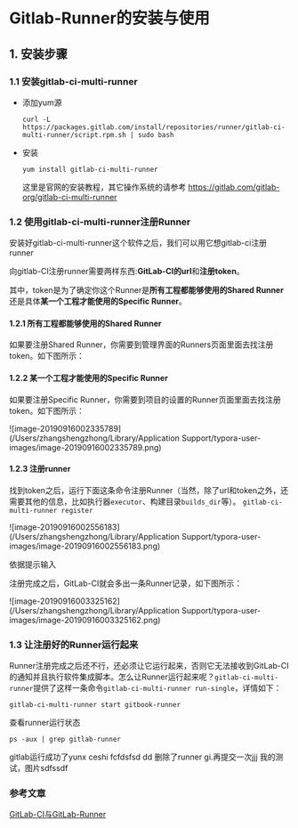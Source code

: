 # Gitlab-Runner的安装与使用

## 1. 安装步骤

### 1.1 安装gitlab-ci-multi-runner

- 添加yum源

  ```
  curl -L https://packages.gitlab.com/install/repositories/runner/gitlab-ci-multi-runner/script.rpm.sh | sudo bash
  ```

- 安装

  ```
  yum install gitlab-ci-multi-runner
  ```

  这里是官网的安装教程，其它操作系统的请参考
  <https://gitlab.com/gitlab-org/gitlab-ci-multi-runner>

### 1.2 使用gitlab-ci-multi-runner注册Runner

安装好gitlab-ci-multi-runner这个软件之后，我们可以用它想gitlab-ci注册runner

向gitlab-CI注册runner需要两样东西:**GitLab-CI的url**和**注册token**。

其中，token是为了确定你这个Runner是**所有工程都能够使用的Shared Runner**还是具体**某一个工程才能使用的Specific Runner**。

#### 1.2.1 所有工程都能够使用的Shared Runner

如果要注册Shared Runner，你需要到管理界面的Runners页面里面去找注册token。如下图所示：

#### 1.2.2 某一个工程才能使用的Specific Runner

如果要注册Specific Runner，你需要到项目的设置的Runner页面里面去找注册token。如下图所示：

![image-20190916002335789](/Users/zhangshengzhong/Library/Application Support/typora-user-images/image-20190916002335789.png)

#### 1.2.3 注册runner

找到token之后，运行下面这条命令注册Runner（当然，除了url和token之外，还需要其他的信息，比如执行器`executor`、构建目录`builds_dir`等）。
`gitlab-ci-multi-runner register`

![image-20190916002556183](/Users/zhangshengzhong/Library/Application Support/typora-user-images/image-20190916002556183.png)

依据提示输入

注册完成之后，GitLab-CI就会多出一条Runner记录，如下图所示：

![image-20190916003325162](/Users/zhangshengzhong/Library/Application Support/typora-user-images/image-20190916003325162.png)

### 1.3 让注册好的Runner运行起来

Runner注册完成之后还不行，还必须让它运行起来，否则它无法接收到GitLab-CI的通知并且执行软件集成脚本。怎么让Runner运行起来呢？`gitlab-ci-multi-runner`提供了这样一条命令`gitlab-ci-multi-runner run-single`，详情如下：

```
gitlab-ci-multi-runner start gitbook-runner
```

查看runner运行状态

```
ps -aux | grep gitlab-runner
```

gitlab运行成功了yunx ceshi fcfdsfsd dd 删除了runner gi.再提交一次jjj 我的测试，图片sdfssdf

### 参考文章

[GitLab-CI与GitLab-Runner](<https://www.jianshu.com/p/2b43151fb92e>)

